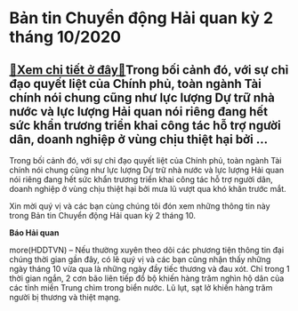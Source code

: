 Bản tin Chuyển động Hải quan kỳ 2 tháng 10/2020
===============================================

[:gift:Xem chi tiết ở đây:gift:](https://hddtvn.com/ban-tin-chuyen-dong-hai-quan-ky-2-thang-10-2020/)Trong bối cảnh đó, với sự chỉ đạo quyết liệt của Chính phủ, toàn ngành Tài chính nói chung cũng như lực lượng Dự trữ nhà nước và lực lượng Hải quan nói riêng đang hết sức khẩn trương triển khai công tác hỗ trợ người dân, doanh nghiệp ở vùng chịu thiệt hại bởi …
---------------------------------------------------------------------------------------------------------------------------------------------------------------------------------------------------------------------------------------------------------------------


Trong bối cảnh đó, với sự chỉ đạo quyết liệt của Chính phủ, toàn ngành Tài chính nói chung cũng như lực lượng Dự trữ nhà nước và lực lượng Hải quan nói riêng đang hết sức khẩn trương triển khai công tác hỗ trợ người dân, doanh nghiệp ở vùng chịu thiệt hại bởi mưa lũ vượt qua khó khăn trước mắt.


Xin mời quý vị và các bạn cùng chúng tôi đón xem những thông tin này trong Bản tin Chuyển động Hải quan kỳ 2 tháng 10.





**Báo Hải quan**



more(HDDTVN) – Nếu thường xuyên theo dõi các phương tiện thông tin đại chúng thời gian gần đây, có lẽ quý vị và các bạn cũng nhận thấy những ngày tháng 10 vừa qua là những ngày đầy tiếc thương và đau xót. Chỉ trong 1 thời gian ngắn, 2 cơn bão liên tiếp đổ bộ khiến hàng trăm nghìn hộ dân của các tỉnh miền Trung chìm trong biển nước. Lũ lụt, sạt lở khiến hàng trăm người bị thương và thiệt mạng.

